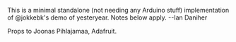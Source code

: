 This is a minimal standalone (not needing any Arduino stuff) implementation of @jokkebk's demo of yesteryear. Notes below apply. --Ian Daniher

Props to Joonas Pihlajamaa, Adafruit.
